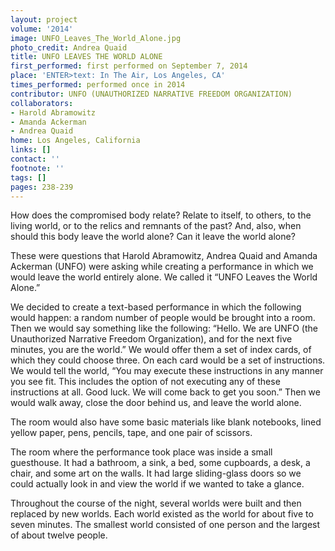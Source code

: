 ```yaml
---
layout: project
volume: '2014'
image: UNFO_Leaves_The_World_Alone.jpg
photo_credit: Andrea Quaid
title: UNFO LEAVES THE WORLD ALONE
first_performed: first performed on September 7, 2014
place: 'ENTER>text: In The Air, Los Angeles, CA'
times_performed: performed once in 2014
contributor: UNFO (UNAUTHORIZED NARRATIVE FREEDOM ORGANIZATION)
collaborators:
- Harold Abramowitz
- Amanda Ackerman
- Andrea Quaid
home: Los Angeles, California
links: []
contact: ''
footnote: ''
tags: []
pages: 238-239
---
```


How does the compromised body relate? Relate to itself, to others, to the living world, or to the relics and remnants of the past? And, also, when should this body leave the world alone? Can it leave the world alone?

These were questions that Harold Abramowitz, Andrea Quaid and Amanda Ackerman (UNFO) were asking while creating a performance in which we would leave the world entirely alone. We called it “UNFO Leaves the World Alone.”

We decided to create a text-based performance in which the following would happen: a random number of people would be brought into a room. Then we would say something like the following: “Hello. We are UNFO (the Unauthorized Narrative Freedom Organization), and for the next five minutes, you are the world.” We would offer them a set of index cards, of which they could choose three. On each card would be a set of instructions. We would tell the world, “You may execute these instructions in any manner you see fit. This includes the option of not executing any of these instructions at all. Good luck. We will come back to get you soon.” Then we would walk away, close the door behind us, and leave the world alone.

The room would also have some basic materials like blank notebooks, lined yellow paper, pens, pencils, tape, and one pair of scissors.

The room where the performance took place was inside a small guesthouse. It had a bathroom, a sink, a bed, some cupboards, a desk, a chair, and some art on the walls. It had large sliding-glass doors so we could actually look in and view the world if we wanted to take a glance.

Throughout the course of the night, several worlds were built and then replaced by new worlds. Each world existed as the world for about five to seven minutes. The smallest world consisted of one person and the largest of about twelve people.

